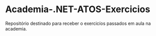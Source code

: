 # Academia-.NET-ATOS-Exercicios
Repositório destinado para receber o exercicíos passados em aula na academia.
